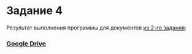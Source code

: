 # Задание 4

Результат выполнения программы для документов [из 2-го задания](https://drive.google.com/drive/u/0/folders/1U4hL69VzJtFlG1u5Sl9or6gpd9_NkTO7):
### [Google Drive](https://drive.google.com/drive/u/0/folders/1QebVj3CNpLLcuBk4AFLOePWrNmpJ-WlC)
